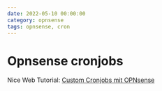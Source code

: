 ```yaml
--- 
date: 2022-05-10 00:00:00
category: opnsense
tags: opnsense, cron
---
```

# Opnsense cronjobs

Nice Web Tutorial:
<a href="https://www.kuerbis.org/2022/02/kurztipp-custom-cronjobs-mit-opnsense/">Custom Cronjobs mit OPNsense

 

